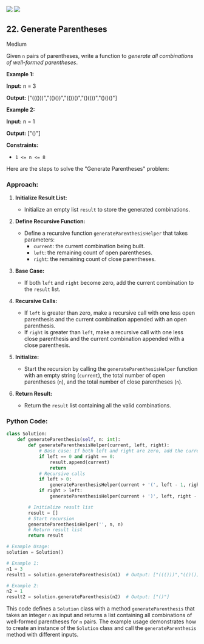 [![](https://img.shields.io/github/stars/LeetCode-in-Python/LeetCode-in-Python?label=Stars&style=flat-square)](https://github.com/LeetCode-in-Python/LeetCode-in-Python)
[![](https://img.shields.io/github/forks/LeetCode-in-Python/LeetCode-in-Python?label=Fork%20me%20on%20GitHub%20&style=flat-square)](https://github.com/LeetCode-in-Python/LeetCode-in-Python/fork)

## 22\. Generate Parentheses

Medium

Given `n` pairs of parentheses, write a function to _generate all combinations of well-formed parentheses_.

**Example 1:**

**Input:** n = 3

**Output:** ["((()))","(()())","(())()","()(())","()()()"] 

**Example 2:**

**Input:** n = 1

**Output:** ["()"] 

**Constraints:**

*   `1 <= n <= 8`

Here are the steps to solve the "Generate Parentheses" problem:

### Approach:

1. **Initialize Result List:**
   - Initialize an empty list `result` to store the generated combinations.

2. **Define Recursive Function:**
   - Define a recursive function `generateParenthesisHelper` that takes parameters:
     - `current`: the current combination being built.
     - `left`: the remaining count of open parentheses.
     - `right`: the remaining count of close parentheses.

3. **Base Case:**
   - If both `left` and `right` become zero, add the current combination to the `result` list.

4. **Recursive Calls:**
   - If `left` is greater than zero, make a recursive call with one less open parenthesis and the current combination appended with an open parenthesis.
   - If `right` is greater than `left`, make a recursive call with one less close parenthesis and the current combination appended with a close parenthesis.

5. **Initialize:**
   - Start the recursion by calling the `generateParenthesisHelper` function with an empty string (`current`), the total number of open parentheses (`n`), and the total number of close parentheses (`n`).

6. **Return Result:**
   - Return the `result` list containing all the valid combinations.

### Python Code:

```python
class Solution:
    def generateParenthesis(self, n: int):
        def generateParenthesisHelper(current, left, right):
            # Base case: If both left and right are zero, add the current combination to result
            if left == 0 and right == 0:
                result.append(current)
                return
            # Recursive calls
            if left > 0:
                generateParenthesisHelper(current + '(', left - 1, right)
            if right > left:
                generateParenthesisHelper(current + ')', left, right - 1)

        # Initialize result list
        result = []
        # Start recursion
        generateParenthesisHelper('', n, n)
        # Return result list
        return result

# Example Usage:
solution = Solution()

# Example 1:
n1 = 3
result1 = solution.generateParenthesis(n1)  # Output: ["((()))","(()())","(())()","()(())","()()()"]

# Example 2:
n2 = 1
result2 = solution.generateParenthesis(n2)  # Output: ["()"]
```

This code defines a `Solution` class with a method `generateParenthesis` that takes an integer `n` as input and returns a list containing all combinations of well-formed parentheses for `n` pairs. The example usage demonstrates how to create an instance of the `Solution` class and call the `generateParenthesis` method with different inputs.